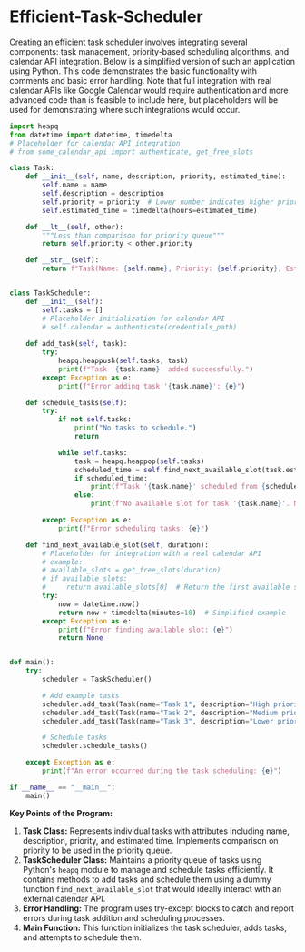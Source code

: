 # Efficient-Task-Scheduler

Creating an efficient task scheduler involves integrating several components: task management, priority-based scheduling algorithms, and calendar API integration. Below is a simplified version of such an application using Python. This code demonstrates the basic functionality with comments and basic error handling. Note that full integration with real calendar APIs like Google Calendar would require authentication and more advanced code than is feasible to include here, but placeholders will be used for demonstrating where such integrations would occur.

```python
import heapq
from datetime import datetime, timedelta
# Placeholder for calendar API integration
# from some_calendar_api import authenticate, get_free_slots

class Task:
    def __init__(self, name, description, priority, estimated_time):
        self.name = name
        self.description = description
        self.priority = priority  # Lower number indicates higher priority
        self.estimated_time = timedelta(hours=estimated_time)

    def __lt__(self, other):
        """Less than comparison for priority queue"""
        return self.priority < other.priority

    def __str__(self):
        return f"Task(Name: {self.name}, Priority: {self.priority}, Estimated Time: {self.estimated_time})"


class TaskScheduler:
    def __init__(self):
        self.tasks = []
        # Placeholder initialization for calendar API
        # self.calendar = authenticate(credentials_path)
    
    def add_task(self, task):
        try:
            heapq.heappush(self.tasks, task)
            print(f"Task '{task.name}' added successfully.")
        except Exception as e:
            print(f"Error adding task '{task.name}': {e}")

    def schedule_tasks(self):
        try:
            if not self.tasks:
                print("No tasks to schedule.")
                return

            while self.tasks:
                task = heapq.heappop(self.tasks)
                scheduled_time = self.find_next_available_slot(task.estimated_time)
                if scheduled_time:
                    print(f"Task '{task.name}' scheduled from {scheduled_time} to {scheduled_time + task.estimated_time}.")
                else:
                    print(f"No available slot for task '{task.name}'. Need to reschedule.")

        except Exception as e:
            print(f"Error scheduling tasks: {e}")

    def find_next_available_slot(self, duration):
        # Placeholder for integration with a real calendar API
        # example:
        # available_slots = get_free_slots(duration)
        # if available_slots:
        #     return available_slots[0]  # Return the first available slot
        try:
            now = datetime.now()
            return now + timedelta(minutes=10)  # Simplified example
        except Exception as e:
            print(f"Error finding available slot: {e}")
            return None


def main():
    try:
        scheduler = TaskScheduler()

        # Add example tasks
        scheduler.add_task(Task(name="Task 1", description="High priority task", priority=1, estimated_time=2))
        scheduler.add_task(Task(name="Task 2", description="Medium priority task", priority=2, estimated_time=1.5))
        scheduler.add_task(Task(name="Task 3", description="Lower priority task", priority=3, estimated_time=3))

        # Schedule tasks
        scheduler.schedule_tasks()

    except Exception as e:
        print(f"An error occurred during the task scheduling: {e}")

if __name__ == "__main__":
    main()
```

**Key Points of the Program:**
1. **Task Class:** Represents individual tasks with attributes including name, description, priority, and estimated time. Implements comparison on priority to be used in the priority queue.
2. **TaskScheduler Class:** Maintains a priority queue of tasks using Python's `heapq` module to manage and schedule tasks efficiently. It contains methods to add tasks and schedule them using a dummy function `find_next_available_slot` that would ideally interact with an external calendar API.
3. **Error Handling:** The program uses try-except blocks to catch and report errors during task addition and scheduling processes.
4. **Main Function:** This function initializes the task scheduler, adds tasks, and attempts to schedule them.